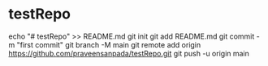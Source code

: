 # testRepo


echo "# testRepo" >> README.md
git init
git add README.md
git commit -m "first commit"
git branch -M main
git remote add origin https://github.com/praveensanpada/testRepo.git
git push -u origin main
